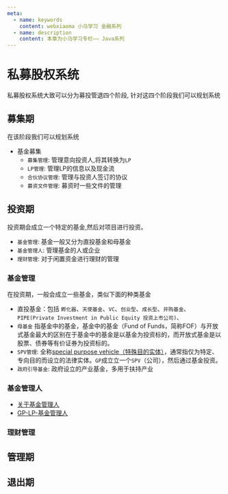 ```yaml
---
meta:
  - name: keywords
    content: webxiaoma 小马学习 金融系列
  - name: description
    content: 本章为小马学习专栏—— Java系列
---
```



# 私募股权系统

私募股权系统大致可以分为募投管退四个阶段, 针对这四个阶段我们可以规划系统


## 募集期

在该阶段我们可以规划系统

- 基金募集
  - `募集管理`: 管理意向投资人,将其转换为`LP`
  - `LP管理`: 管理LP的信息以及现金流
  - `合伙协议管理`: 管理与投资人签订的协议
  - `募资文件管理`: 募资时一些文件的管理




## 投资期

投资期会成立一个特定的基金,然后对项目进行投资。

- `基金管理`: 基金一般又分为直投基金和母基金
- `基金管理人`: 管理基金的人或企业
- `理财管理`: 对于闲置资金进行理财的管理


### 基金管理

在投资期，一般会成立一些基金，类似下面的种类基金

- 直投基金：包括 `孵化器`、`天使基金`、`VC`、`创业型`、`成长型`、`并购基金`、`PIPE(Private Investment in Public Equity 投资上市公司)`、
- `母基金` 指基金中的基金，基金中的基金（Fund of Funds，简称FOF）与开放式基金最大的区别在于基金中的基金是以基金为投资标的，而开放式基金是以股票、债券等有价证券为投资标的。
- `SPV管理`: 全称[special purpose vehicle（特殊目的实体）](https://www.zhihu.com/question/289643134)，通常指仅为特定、专向目的而设立的法律实体。`GP`成立立一个`SPV`（公司），然后通过基金投资。
- `政府引导基金`: 政府设立的产业基金，多用于扶持产业


### 基金管理人

- [关于基金管理人](https://zhuanlan.zhihu.com/p/163219354)
- [GP-LP-基金管理人](https://zhuanlan.zhihu.com/p/138043617)


### 理财管理



## 管理期





## 退出期


